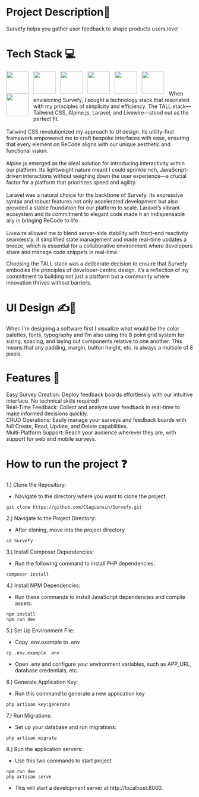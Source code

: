 # Project Description📜
Survefy helps you gather user feedback to shape products users love!

# Tech Stack 💻
<img align="left" width="60px" height="60px" style="padding-right:10px;" src="https://cdn.jsdelivr.net/gh/devicons/devicon@latest/icons/tailwindcss/tailwindcss-original.svg" />
<img align="left" width="60px" height="60px" style="padding-right:10px;" src="https://cdn.jsdelivr.net/gh/devicons/devicon@latest/icons/alpinejs/alpinejs-original.svg" />
<img align="left" width="60px" height="60px" style="padding-right:10px;"  src="https://cdn.jsdelivr.net/gh/devicons/devicon@latest/icons/laravel/laravel-original.svg" />
<img align="left" width="60px" height="60px" style="padding-right:10px;"  src="https://cdn.jsdelivr.net/gh/devicons/devicon@latest/icons/livewire/livewire-original.svg" />
<img align="left" width="60px" height="60px" style="padding-right:10px;"  src="https://cdn.jsdelivr.net/gh/devicons/devicon@latest/icons/mysql/mysql-original-wordmark.svg" />
<img align="left" width="60px" height="60px" style="padding-right:10px;"  src="https://cdn.jsdelivr.net/gh/devicons/devicon@latest/icons/git/git-original.svg" />
<img align="left" width="60px" height="60px" style="padding-right:10px;"  src="https://cdn.jsdelivr.net/gh/devicons/devicon@latest/icons/docker/docker-original-wordmark.svg" />
<br />
<br />
<br />
When envisioning Survefy, I sought a technology stack that resonated with my principles of simplicity and efficiency. The TALL stack—Tailwind CSS, Alpine.js, Laravel, and Livewire—stood out as the perfect fit.
<br></br>
Tailwind CSS revolutionized my approach to UI design. Its utility-first framework empowered me to craft bespoke interfaces with ease, ensuring that every element on ReCode aligns with our unique aesthetic and functional vision.
<br></br>
Alpine.js emerged as the ideal solution for introducing interactivity within our platform. Its lightweight nature meant I could sprinkle rich, JavaScript-driven interactions without weighing down the user experience—a crucial factor for a platform that prioritizes speed and agility.
<br></br>
Laravel was a natural choice for the backbone of Survefy. Its expressive syntax and robust features not only accelerated development but also provided a stable foundation for our platform to scale. Laravel’s vibrant ecosystem and its commitment to elegant code made it an indispensable ally in bringing ReCode to life.
<br></br>
Livewire allowed me to blend server-side stability with front-end reactivity seamlessly. It simplified state management and made real-time updates a breeze, which is essential for a collaborative environment where developers share and manage code snippets in real-time.

Choosing the TALL stack was a deliberate decision to ensure that Survefy embodies the principles of developer-centric design. It’s a reflection of my commitment to building not just a platform but a community where innovation thrives without barriers.

# UI Design ✍🎨
When I'm designing a software first I visualize what would be the color palettes, fonts, typography and I'm also using the 8 point grid system for sizing, spacing, and laying out components relative to one another. This means that any padding, margin, button height, etc. is always a multiple of 8 pixels.


# Features 🎯
Easy Survey Creation: Deploy feedback boards effortlessly with our intuitive interface. No technical skills required!
<br />
Real-Time Feedback: Collect and analyze user feedback in real-time to make informed decisions quickly.
<br />
CRUD Operations: Easily manage your surveys and feedback boards with full Create, Read, Update, and Delete capabilities.
<br />
Multi-Platform Support: Reach your audience wherever they are, with support for web and mobile surveys.

# How to run the project ❓
1.) Clone the Repository:
   - Navigate to the directory where you want to clone the project.
 ```
git clone https://github.com/CSaguinsin/Survefy.git
```

2.) Navigate to the Project Directory:
   - After cloning, move into the project directory
 ```
cd Survefy
```

3.) Install Composer Dependencies:
   - Run the following command to install PHP dependencies:
 ```
composer install
```

4.) Install NPM Dependencies:
   - Run these commands to install JavaScript dependencies and compile assets:
 ```
npm install
npm run dev
```

5.) Set Up Environment File:
   - Copy .env.example to .env
 ```
cp .env.example .env
```
   - Open .env and configure your environment variables, such as APP_URL, database credentials, etc.

6.) Generate Application Key:
   - Run this command to generate a new application key
 ```
php artisan key:generate
```

7.) Run Migrations:
   - Set up your database and run migrations:
 ```
php artisan migrate
```

8.) Run the application servers:
   - Use this two commands to start project
 ```
npm run dev
php artisan serve
```
  - This will start a development server at http://localhost:8000.
